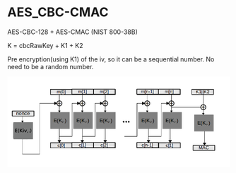 # AES_CBC-CMAC

AES-CBC-128 + AES-CMAC (NIST 800-38B)

K = cbcRawKey + K1 + K2

Pre encryption(using K1) of the iv, so it can be a sequential number. No need to be a random number.

![Alt text](image/CMAC.png)
